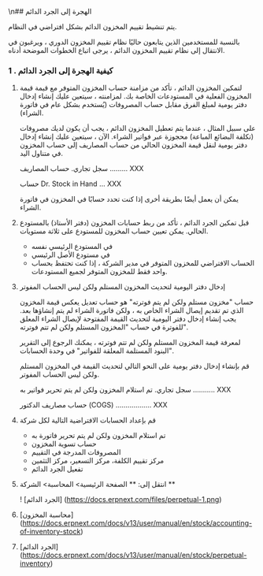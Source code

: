 \n## الهجرة إلى الجرد الدائم

يتم تنشيط تقييم المخزون الدائم بشكل افتراضي في النظام.

بالنسبة للمستخدمين الذين يتابعون حاليًا نظام تقييم المخزون الدوري ، ويرغبون في الانتقال إلى نظام تقييم المخزون الدائم ، يرجى اتباع الخطوات الموضحة أدناه.

### 1 \. كيفية الهجرة إلى الجرد الدائم

1. لتمكين المخزون الدائم ، تأكد من مزامنة حساب المخزون المتوفر مع قيمة قيمة المخزون الفعلية في المستودعات الخاصة بك. لمزامنته ، سيتعين عليك إنشاء إدخال دفتر يومية لمبلغ الفرق مقابل حساب المصروفات (يُستخدم بشكل عام في فاتورة الشراء).
    
    على سبيل المثال ، عندما يتم تعطيل المخزون الدائم ، يجب أن يكون لديك مصروفات (تكلفة البضائع المباعة) محجوزة عبر فواتير الشراء. الآن ، سيتعين عليك إنشاء إدخال دفتر يومية لنقل قيمة المخزون الحالي من حساب المصاريف إلى حساب المخزون في متناول اليد.
    
    سجل تجاري. حساب المصاريف ......... XXX
    
    حساب Dr. Stock in Hand ... XXX
    
    يمكن أن يعمل أيضًا بطريقة أخرى إذا كنت تحدد حسابًا في المخزون في فاتورة الشراء.
    
2. قبل تمكين الجرد الدائم ، تأكد من ربط حسابات المخزون (دفتر الأستاذ) بالمستودع الحالي. يمكن تعيين حساب المخزون للمستودع على ثلاثة مستويات.
    
    * في المستودع الرئيسي نفسه
    * في مستودع الأصل الرئيسي
    * الحساب الافتراضي للمخزون المتوفر في مدير الشركة ، إذا كنت تحتفظ بحساب واحد فقط للمخزون المتوفر لجميع المستودعات.
3. إدخال دفتر اليومية لتحديث المخزون المستلم ولكن ليس الحساب المفوتر
    
    حساب "مخزون مستلم ولكن لم يتم فوترته" هو حساب تعديل يعكس قيمة المخزون الذي تم تقديم إيصال الشراء الخاص به ، ولكن فاتورة الشراء لم يتم إنشاؤها بعد. يجب إنشاء إدخال دفتر اليومية لتحديث القيمة المفتوحة لإيصال الشراء المعلق للفوترة في حساب "المخزون المستلم ولكن لم تتم فوترته".
    
    لمعرفة قيمة المخزون المستلم ولكن لم تتم فوترته ، يمكنك الرجوع إلى التقرير "البنود المستلمة المعلقة للفواتير" في وحدة الحسابات.
    
    قم بإنشاء إدخال دفتر يومية على النحو التالي لتحديث القيمة في المخزون المستلم ولكن ليس الحساب المفوتر.
    
    سجل تجاري. تم استلام المخزون ولكن لم يتم تحرير فواتير به ........... XXX
    
    حساب مصاريف الدكتور (COGS) .................. XXX
    
4. قم بإعداد الحسابات الافتراضية التالية لكل شركة
    
    * تم استلام المخزون ولكن لم يتم تحرير فاتورة به
    * حساب تسوية المخزون
    * المصروفات المدرجة في التقييم
    *   مركز تقييم الكلفة، مركز التسعير، مركز التثمين
    * تفعيل الجرد الدائم
5. انتقل إلى: ** الصفحة الرئيسية> المحاسبة> الشركة **
    
    ! [الجرد الدائم] (https://docs.erpnext.com/files/perpetual-1.png)
    

1. [محاسبة المخزون] (https://docs.erpnext.com/docs/v13/user/manual/en/stock/accounting-of-inventory-stock)
2. [الجرد الدائم] (https://docs.erpnext.com/docs/v13/user/manual/en/stock/perpetual-inventory)